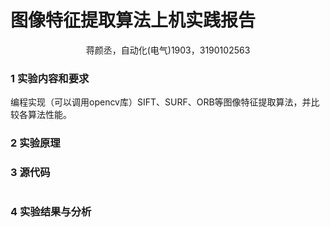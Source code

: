 

# 图像特征提取算法上机实践报告

<center>蒋颜丞，自动化(电气)1903，3190102563  </center>

### 1 实验内容和要求

​		编程实现（可以调用opencv库）SIFT、SURF、ORB等图像特征提取算法，并比较各算法性能。

### 2 实验原理



### 3 源代码

```python

```





### 4 实验结果与分析

